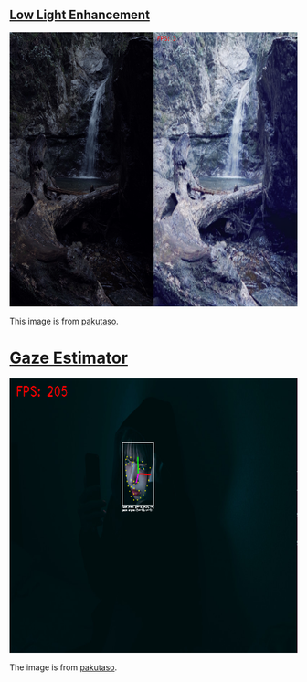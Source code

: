 ## [Low Light Enhancement](./low_light_enhancement/README.md)
<img src="./readmes/low_light_enhancement_1.png" width="640px" height="480px">

This image is from [pakutaso](https://www.pakutaso.com/20210527134post-34854.html).

# [Gaze Estimator](./gaze_estimator/README.md)
<img src="./readmes/gaze_estimator_2.png" width="640px" height="480px">

The image is from [pakutaso](https://www.pakutaso.com/20210212050post-33462.html).